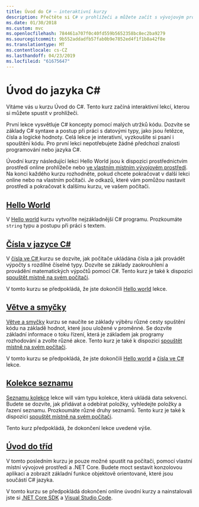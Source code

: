 ```yaml
---
title: Úvod do C# – interaktivní kurzy
description: Přečtěte si C# v prohlížeči a můžete začít s vývojovým prostředím
ms.date: 01/30/2018
ms.custom: mvc
ms.openlocfilehash: 784461a707f0c40fd559b5652358bc8ec2ba9279
ms.sourcegitcommit: 9b552addadfb57fab0b9e7852ed4f1f1b8a42f8e
ms.translationtype: MT
ms.contentlocale: cs-CZ
ms.lasthandoff: 04/23/2019
ms.locfileid: "61675647"
---
```

# <a name="introduction-to-c"></a>Úvod do jazyka C\#

Vítáme vás u kurzu Úvod do C#. Tento kurz začíná interaktivní lekcí, kterou si můžete spustit v prohlížeči.

První lekce vysvětluje C# koncepty pomocí malých utržků kódu. Dozvíte se základy C# syntaxe a postup při práci s datovými typy, jako jsou řetězce, čísla a logické hodnoty. Celá lekce je interativní, vyzkoušíte si psaní i spouštění kódu. Pro první lekci nepotřebujete žádné předchozí znalosti programování nebo jazyka C#.

Úvodní kurzy následující lekci Hello World jsou k dispozici prostřednictvím prostředí online prohlížeče nebo [ve vlastním místním vývojovém prostředí](local-environment.md). Na konci každého kurzu rozhodněte, pokud chcete pokračovat v další lekci online nebo na vlastním počítači. Je odkazů, které vám pomůžou nastavit prostředí a pokračovat k dalšímu kurzu, ve vašem počítači.

## <a name="hello-worldhello-worldyml"></a>[Hello World](hello-world.yml)

V [Hello world](hello-world.yml) kurzu vytvoříte nejzákladnější C# programu. Prozkoumáte `string` typu a postupu při práci s textem.

## <a name="numbers-in-cnumbers-in-csharpyml"></a>[Čísla v jazyce C#](numbers-in-csharp.yml)

V [čísla ve C# ](numbers-in-csharp.yml) kurzu se dozvíte, jak počítače ukládána čísla a jak provádět výpočty s rozdílné číselné typy. Dozvíte se základy zaokrouhlení a provádění matematických výpočtů pomocí C#. Tento kurz je také k dispozici [spouštět místně na svém počítači](numbers-in-csharp-local.md).

V tomto kurzu se předpokládá, že jste dokončili [Hello world](hello-world.yml) lekce.

## <a name="branches-and-loopsbranches-and-loopsyml"></a>[Větve a smyčky](branches-and-loops.yml)

[Větve a smyčky](branches-and-loops.yml) kurzu se naučíte se základy výběru různé cesty spuštění kódu na základě hodnot, které jsou uložené v proměnné. Se dozvíte základní informace o toku řízení, která je základem jak programy rozhodování a zvolte různé akce. Tento kurz je také k dispozici [spouštět místně na svém počítači](branches-and-loops-local.md).

V tomto kurzu se předpokládá, že jste dokončili [Hello world](hello-world.yml) a [čísla ve C# ](numbers-in-csharp.yml) lekce.

## <a name="list-collectionlist-collectionyml"></a>[Kolekce seznamu](list-collection.yml)

[Seznamu kolekce](list-collection.yml) lekce will vám typu kolekce, která ukládá data sekvencí. Budete se dozvíte, jak přidávat a odebírat položky, vyhledejte položky a řazení seznamu. Prozkoumáte různé druhy seznamů. Tento kurz je také k dispozici [spouštět místně na svém počítači](arrays-and-collections.md).

Tento kurz předpokládá, že dokončení lekce uvedené výše.

## <a name="introduction-to-classesintroduction-to-classesmd"></a>[Úvod do tříd](introduction-to-classes.md)

V tomto posledním kurzu je pouze možné spustit na počítači, pomocí vlastní místní vývojové prostředí a .NET Core.
Budete moct sestavit konzolovou aplikaci a zobrazit základní funkce objektově orientované, které jsou součástí C# jazyka.

V tomto kurzu se předpokládá dokončení online úvodní kurzy a nainstalovali jste si [.NET Core SDK](https://www.microsoft.com/net/download) a [Visual Studio Code](https://code.visualstudio.com/).